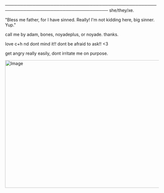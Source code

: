 ────────────────────────────────────────────────────────────────────────────────────
                                        she/they/xe.


"Bless me father, for I have sinned. Really! I'm not kidding here, big sinner. Yup."

call me by adam, bones, noyadeplus, or noyade. thanks.

love c+h nd dont mind it!! dont be afraid to ask!! <3 

get angry really easily, dont irritate me on purpose.

<img width="562" height="418" alt="Image" src="https://github.com/user-attachments/assets/cc5e9705-de0f-4fc9-8ed9-62e36dd5bc40" />

